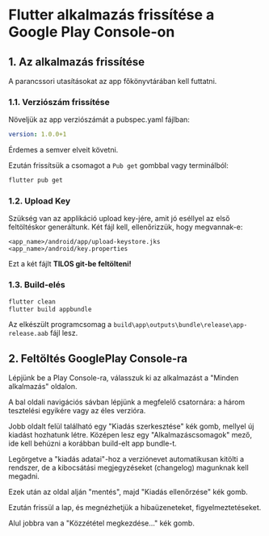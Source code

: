 # Flutter alkalmazás frissítése a Google Play Console-on

## 1. Az alkalmazás frissítése

A parancssori utasításokat az app főkönyvtárában kell futtatni.

### 1.1. Verziószám frissítése

Növeljük az app verziószámát a pubspec.yaml fájlban:

```yaml
version: 1.0.0+1
```

Érdemes a semver elveit követni.

Ezután frissítsük a csomagot a `Pub get` gombbal vagy terminálból:

```bash
flutter pub get
```

### 1.2. Upload Key

Szükség van az applikáció upload key-jére, amit jó eséllyel az első feltöltéskor generáltunk. Két fájl kell, ellenőrizzük, hogy megvannak-e:

`<app_name>/android/app/upload-keystore.jks`
`<app_name>/android/key.properties`

Ezt a két fájlt **TILOS git-be feltölteni!**

### 1.3. Build-elés

```bash
flutter clean
flutter build appbundle
```

Az elkészült programcsomag a `build\app\outputs\bundle\release\app-release.aab` fájl lesz.

## 2. Feltöltés GooglePlay Console-ra

Lépjünk be a Play Console-ra, válasszuk ki az alkalmazást a "Minden alkalmazás" oldalon.

A bal oldali navigációs sávban lépjünk a megfelelő csatornára: a három tesztelési egyikére vagy az éles verzióra.

Jobb oldalt felül található egy "Kiadás szerkesztése" kék gomb, mellyel új kiadást hozhatunk létre. Középen lesz egy "Alkalmazáscsomagok" mező, ide kell behúzni a korábban build-elt app bundle-t.

Legörgetve a "kiadás adatai"-hoz a verziónevet automatikusan kitölti a rendszer, de a kibocsátási megjegyzéseket (changelog) magunknak kell megadni.

Ezek után az oldal alján "mentés", majd "Kiadás ellenőrzése" kék gomb.

Ezután frissül a lap, és megnézhetjük a hibaüzeneteket, figyelmeztetéseket.

Alul jobbra van a "Közzététel megkezdése..." kék gomb.
